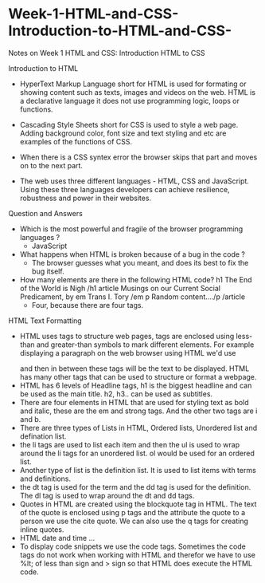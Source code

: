# Week-1-HTML-and-CSS-Introduction-to-HTML-and-CSS-
Notes on Week 1 HTML and CSS: Introduction HTML to CSS

Introduction to HTML

- HyperText Markup Language short for HTML is used for formating or showing content such as texts, images and videos on the web. HTML is a declarative language it does not use programming logic, loops or functions.
   
- Cascading Style Sheets short for CSS is used to style a web page. Adding background color, font size and text styling and etc are examples of the functions of CSS.
- When there is a CSS syntex error the browser skips that part and moves on to the next part.

- The web uses three different languages - HTML, CSS and JavaScript. Using these three languages developers can achieve resilience, robustness and power in their websites.

Question and Answers
- Which is the most powerful and fragile of the browser programming languages ?
  - JavaScript
- What happens when HTML is broken because of a bug in the code ?
  - The browser guesses what you meant, and does its best to fix the bug itself.
- How many elements are there in the following HTML code?
  h1 The End of the World is Nigh /h1 article Musings on our Current Social Predicament, by em Trans I. Tory /em p Random content…./p /article
  - Four, because there are four tags.

HTML Text Formatting

- HTML uses tags to structure web pages, tags are enclosed using less-than and greater-than symbols to mark different elements. For example displaying a paragraph on the web browser using HTML we'd use <p> </p> and then in between these tags will be the text to be displayed. HTML has many other tags that can be used to structure or format a webpage.
- HTML has 6 levels of Headline tags, h1 is the biggest headline and can be used as the main title. h2, h3.. can be used as subtitles.
- There are four elements in HTML that are used for styling text as bold and italic, these are the em and strong tags. And the other two tags are i and b.
- There are three types of Lists in HTML, Ordered lists, Unordered list and defination list.
- the li tags are used to list each item and then the ul is used to wrap around the li tags for an unordered list. ol would be used for an ordered list.
- Another type of list is the definition list. It is used to list items with terms and definitions.
-  the dt tag is used for the term and the dd tag is used for the definition. The dl tag is used to wrap around the dt and dd tags.
- Quotes in HTML are created using the blockquote tag in HTML. The text of the quote is enclosed using p tags and the attribute the quote to a person we use the cite quote. We can also use the q tags for creating inline quotes.
- HTML date and time ...   
- To display code snippets we use the code tags. Sometimes the code tags do not work when working with HTML and therefor we have to use %lt; of less than sign and &gt; sign so that HTML does execute the HTML code.
